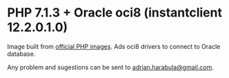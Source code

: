 # PHP 7.1.3 + Oracle oci8 (instantclient 12.2.0.1.0)

Image built from [official PHP images](https://hub.docker.com/_/php/). Ads oci8 drivers to connect to Oracle database.

Any problem and sugestions can be sent to adrian.harabula@gmail.com.
